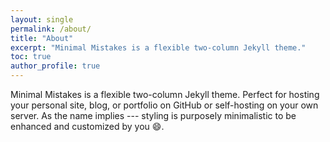 ```yaml
---
layout: single
permalink: /about/
title: "About"
excerpt: "Minimal Mistakes is a flexible two-column Jekyll theme."
toc: true
author_profile: true
---
```


Minimal Mistakes is a flexible two-column Jekyll theme. Perfect for hosting your personal site, blog, or portfolio on GitHub or self-hosting on your own server. As the name implies --- styling is purposely minimalistic to be enhanced and customized by you :smile:.

